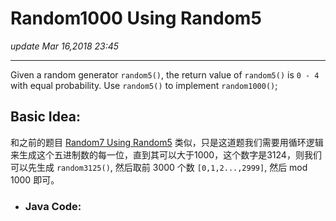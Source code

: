 # Random1000 Using Random5
_update Mar 16,2018 23:45_

---
Given a random generator `random5()`, the return value of `random5()` is `0 - 4` with equal probability. Use `random5()` to implement `random1000()`;

## Basic Idea:
和之前的题目 [Random7 Using Random5](https://will-gxz.gitbooks.io/xiaozheng_algo/content/random/random7-using-random5.html) 类似，只是这道题我们需要用循环逻辑来生成这个五进制数的每一位，直到其可以大于1000，这个数字是3124，则我们可以先生成 `random3125()`, 然后取前 3000 个数 `[0,1,2...,2999]`, 然后 mod 1000 即可。

* ### Java Code:
```java
